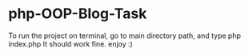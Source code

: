 # php-OOP-Blog-Task

To run the project on terminal, go to main directory path, and type php index.php
It should work fine.
enjoy :)
